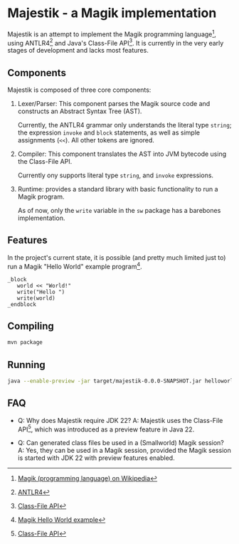 Majestik - a Magik implementation
=================================

Majestik is an attempt to implement the Magik programming language[^1], using ANTLR4[^2] and Java's Class-File API[^3].
It is currently in the very early stages of development and lacks most features.



Components
----------
Majestik is composed of three core components:
1. Lexer/Parser: This component parses the Magik source code and constructs an Abstract Syntax Tree (AST).

   Currently, the ANTLR4 grammar only understands the literal type `string`; the expression `invoke` and `block` statements, as well as simple assignments (`<<`).  All other tokens are ignored.
3. Compiler: This component translates the AST into JVM bytecode using the Class-File API.

   Currently ony supports literal type `string`, and `invoke` expressions.
4. Runtime: provides a standard library with basic functionality to run a Magik program.

   As of now, only the `write` variable in the `sw` package has a barebones implementation.



Features
-------
In the project's current state, it is possible (and pretty much limited just to) run a Magik "Hello World" example program[^4].
```magik
_block
   world << "World!"
   write("Hello ")
   write(world)
_endblock
```



Compiling
---------
```bash
mvn package
```



Running
-------
```bash
java --enable-preview -jar target/majestik-0.0.0-SNAPSHOT.jar helloworld.magik
```



FAQ
---
* Q: Why does Majestik require JDK 22?
  A: Majestik uses the Class-File API[^3], which was introduced as a preview feature in Java 22.

* Q: Can generated class files be used in a (Smallworld) Magik session?
  A: Yes, they can be used in a Magik session, provided the Magik session is started with JDK 22 with preview features enabled.



[^1]: [Magik (programming language) on Wikipedia](https://en.wikipedia.org/wiki/Magik_(programming_language))
[^2]: [ANTLR4](https://www.antlr.org)
[^3]: [Class-File API](https://docs.oracle.com/en/java/javase/22/docs/api/java.base/java/lang/classfile/package-summary.html)
[^4]: [Magik Hello World example](https://en.wikipedia.org/wiki/Magik_(programming_language)#Hello_World_example)
